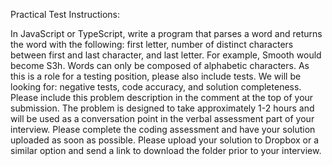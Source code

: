Practical Test Instructions:

 

In JavaScript or TypeScript, write a program that parses a word and returns the word with the following: first letter, number of distinct characters between first and last character, and last letter. For example, Smooth would become S3h. Words can only be composed of alphabetic characters. As this is a role for a testing position, please also include tests. We will be looking for: negative tests, code accuracy, and solution completeness. Please include this problem description in the comment at the top of your submission. The problem is designed to take approximately 1-2 hours and will be used as a conversation point in the verbal assessment part of your interview. Please complete the coding assessment and have your solution uploaded as soon as possible. Please upload your solution to Dropbox or a similar option and send a link to download the folder prior to your interview. 

